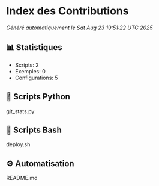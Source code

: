 # Index des Contributions

*Généré automatiquement le Sat Aug 23 19:51:22 UTC 2025*

## 📊 Statistiques
- Scripts: 2
- Exemples: 0
- Configurations: 5

## 🐍 Scripts Python
git_stats.py

## 🔧 Scripts Bash
deploy.sh

## ⚙️ Automatisation
README.md
